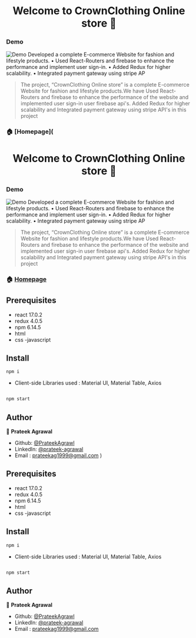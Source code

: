 <h1 align="center">Welcome to CrownClothing Online store 👋</h1>

### Demo

![Demo](CrownClothingGiif.gif)
Developed a complete E-commerce Website for
fashion and lifestyle products.
• Used React-Routers and firebase to enhance the
performance and implement user sign-in.
• Added Redux for higher scalability.
• Integrated payment gateway using stripe AP

> The project, “CrownClothing Online store” is a complete E-commerce Website for fashion and lifestyle products.We have Used React-Routers and firebase to enhance the
performance of the website and implemented user sign-in user firebase api's. Added Redux for higher scalability and Integrated payment gateway using stripe API's in this project

### 🏠 [Homepage](<h1 align="center">Welcome to CrownClothing Online store 👋</h1>

### Demo

![Demo](CrownClothingGiif.gif)
Developed a complete E-commerce Website for
fashion and lifestyle products.
• Used React-Routers and firebase to enhance the
performance and implement user sign-in.
• Added Redux for higher scalability.
• Integrated payment gateway using stripe AP

> The project, “CrownClothing Online store” is a complete E-commerce Website for fashion and lifestyle products.We have Used React-Routers and firebase to enhance the
performance of the website and implemented user sign-in user firebase api's. Added Redux for higher scalability and Integrated payment gateway using stripe API's in this project

### 🏠 [Homepage](https://github.com/prateek48)

## Prerequisites
- react 17.0.2
- redux 4.0.5
- npm 6.14.5
- html
- css
-javascript

## Install

```sh
npm i
```
* Client-side Libraries used : Material UI, Material Table, Axios

```sh

npm start

```

## Author

👤 **Prateek Agrawal**

* Github: [@PrateekAgrawl](https://github.com/prateek48)
* LinkedIn: [@prateek-agrawal](https://www.linkedin.com/in/prateekagrawal1999)
* Email    :  prateekag1999@gmail.com
)

## Prerequisites
- react 17.0.2
- redux 4.0.5
- npm 6.14.5
- html
- css
-javascript

## Install

```sh
npm i
```
* Client-side Libraries used : Material UI, Material Table, Axios

```sh

npm start

```

## Author

👤 **Prateek Agrawal**

* Github: [@PrateekAgrawl](https://github.com/prateek48)
* LinkedIn: [@prateek-agrawal](https://www.linkedin.com/in/prateekagrawal1999)
* Email    :  prateekag1999@gmail.com
